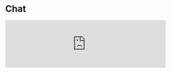 # Chat

<iframe style="width: 100%; height: auto; border: medium;" src="https://gossip.smoke.tel"></iframe>
